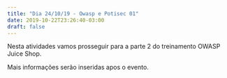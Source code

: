 ```yaml
---
title: "Dia 24/10/19 - Owasp e Potisec 01"
date: 2019-10-22T23:26:40-03:00
draft: false
---
```


Nesta atividades vamos prosseguir para a parte 2 do treinamento OWASP Juice Shop.

Mais informações serão inseridas apos o evento.

